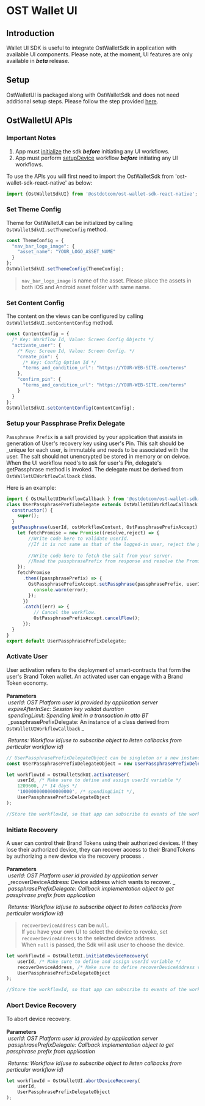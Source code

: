 # OST Wallet UI

## Introduction

Wallet UI SDK is useful to integrate OstWalletSdk in application with available UI components.
Please note, at the moment, UI features are only available in <em><b>beta</b></em> release.

## Setup

OstWalletUI is packaged along with OstWalletSdk and does not need additional setup steps.
Please follow the step provided [here](./README.md#installing-react-native-sdk).

## OstWalletUI APIs
### Important Notes
1. App must [initialize](./README.md#initialize) the sdk <em><b>before</b></em> initiating any UI workflows.
2. App must perform [setupDevice](./README.md#setupdevice) workflow <em><b>before</b></em> initiating any UI workflows.


To use the APIs you will first need to import the OstWalletSdk from 'ost-wallet-sdk-react-native' as below:
```js
import {OstWalletSdkUI} from '@ostdotcom/ost-wallet-sdk-react-native';
```

### Set Theme Config
Theme for OstWalletUI can be initialized by calling `OstWalletSdkUI.setThemeConfig` method.
```js
const ThemeConfig = {  
  "nav_bar_logo_image": {
    "asset_name": "YOUR_LOGO_ASSET_NAME"
  }
};
OstWalletSdkUI.setThemeConfig(ThemeConfig);
```
> `nav_bar_logo_image` is name of the asset. Please place the assets in both iOS and Android asset folder with same name.

### Set Content Config
The content on the views can be configured by calling `OstWalletSdkUI.setContentConfig` method.
```js
const ContentConfig = {
  /* Key: Workflow Id, Value: Screen Config Objects */
  "activate_user": {
    /* Key: Screen Id, Value: Screen Config. */
    "create_pin": {
      /* Key: Config Option Id */
      "terms_and_condition_url": "https://YOUR-WEB-SITE.com/terms"
    },
    "confirm_pin": {
      "terms_and_condition_url": "https://YOUR-WEB-SITE.com/terms"
    }
  }
};
OstWalletSdkUI.setContentConfig(ContentConfig);
```

### Setup your Passphrase Prefix Delegate

`Passphrase Prefix` is a salt provided by your application that assists in generation of User's recovery key using user's Pin.
This salt should be _unique for each user, is immutable and needs to be associated with the user. The salt should not unencrypted be 
stored in memory or on deivce. When the UI workflow need's to ask for user's Pin, delegate's getPassphrase method is invoked.
The delegate must be derived from `OstWalletUIWorkflowCallback` class.

Here is an example:
```js
import { OstWalletUIWorkflowCallback } from '@ostdotcom/ost-wallet-sdk-react-native';
class UserPassphrasePrefixDelegate extends OstWalletUIWorkflowCallback {
  constructor() {
    super();
  }
  getPassphrase(userId, ostWorkflowContext, OstPassphrasePrefixAccept) {
    let fetchPromise = new Promise((resolve,reject) => {
        //Write code here to validate userId. 
        //If it is not same as that of the logged-in user, reject the promise.
        
        //Write code here to fetch the salt from your server.
        //Read the passphrasePrefix from response and resolve the Promise. 
    });
    fetchPromise
      .then((passphrasePrefix) => {
        OstPassphrasePrefixAccept.setPassphrase(passphrasePrefix, userId, (error) => {
          console.warn(error);
        });
      })
      .catch((err) => {
          // Cancel the workflow.
          OstPassphrasePrefixAccept.cancelFlow();
      });
  }
}
export default UserPassphrasePrefixDelegate;
```

### Activate User

User activation refers to the deployment of smart-contracts that form the user's Brand Token wallet. An activated user can engage with a Brand Token economy.<br/><br/>
**Parameters**<br/>
&nbsp;_userId: OST Platform user id provided by application server_<br/>
&nbsp;_expireAfterInSec: Session key validat duration_<br/>
&nbsp;_spendingLimit: Spending limit in a transaction in atto BT_<br/>
&nbsp;_passphrasePrefixDelegate: An instance of a class derived from `OstWalletUIWorkflowCallback` _<br/>

&nbsp;_Returns: Workflow Id(use to subscribe object to listen callbacks from perticular workflow id)_<br/>

```js
// UserPassphrasePrefixDelegateObject can be singleton or a new instance of each workflow.
const UserPassphrasePrefixDelegateObject = new UserPassphrasePrefixDelegate()

let workflowId = OstWalletSdkUI.activateUser(
    userId, /* Make sure to define and assign userId variable */
    1209600, /* 14 days */
    '1000000000000000000', /* spendingLimit */,
    UserPassphrasePrefixDelegateObject
);

//Store the workflowId, so that app can subscribe to events of the workflow.
```
### Initiate Recovery

A user can control their Brand Tokens using their authorized devices. If they lose their authorized device, they can recover access to their BrandTokens by authorizing a new device via the recovery process .<br/><br/>
**Parameters**<br/>
&nbsp;_userId: OST Platform user id provided by application server_<br/>
&nbsp;_recoverDeviceAddress: Device address which wants to recover. _<br/>
&nbsp;_passphrasePrefixDelegate: Callback implementation object to get passphrase prefix from application_<br/>

&nbsp;_Returns: Workflow Id(use to subscribe object to listen callbacks from perticular workflow id)_<br/>


> `recoverDeviceAddress` can be `null`. <br/> 
> If you have your own UI to select the device to revoke, set `recoverDeviceAddress` to the selected device address.<br/> 
> When `null` is passed, the Sdk will ask user to choose the device.<br/> 

```js
let workflowId = OstWalletUI.initiateDeviceRecovery(
    userId, /* Make sure to define and assign userId variable */
    recoverDeviceAddress, /* Make sure to define recoverDeviceAddress variable */
    UserPassphrasePrefixDelegateObject
);

//Store the workflowId, so that app can subscribe to events of the workflow.
```

### Abort Device Recovery
To abort device recovery.<br/><br/>
**Parameters**<br/>
&nbsp;_userId: OST Platform user id provided by application server_<br/>
&nbsp;_passphrasePrefixDelegate: Callback implementation object to get passphrase prefix from application_<br/>

&nbsp;_Returns: Workflow Id(use to subscribe object to listen callbacks from perticular workflow id)_<br/>

```js
let workflowId = OstWalletUI.abortDeviceRecovery(
    userId,
    UserPassphrasePrefixDelegateObject
);
```





